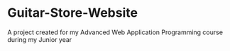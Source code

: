 # Guitar-Store-Website
A project created for my Advanced Web Application Programming course during my Junior year
